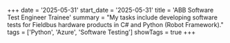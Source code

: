 +++
date = '2025-05-31'
start_date = '2025-05-31'
title = 'ABB Software Test Engineer Trainee'
summary = "My tasks include developing software tests for Fieldbus hardware products in C# and Python (Robot Framework)."
tags = ['Python', 'Azure', 'Software Testing']
showTags = true
+++
